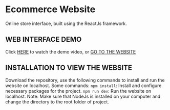 # Ecommerce Website

Online store interface, built using the ReactJs framework.

## WEB INTERFACE DEMO

Click [HERE](https://drive.google.com/drive/folders/1RESf3uvmjc2Ry7R9fobsi5l4z6Rw5al_?usp=sharing) to watch the demo video, or [GO TO THE WEBSITE](https://demowebsitebanhang.netlify.app/)

## INSTALLATION TO VIEW THE WEBSITE

Download the repository, use the following commands to install and run the website on localhost.
Some commands:
`npm install`: Install and configure necessary packages for the project.
`npm run dev`: Run the website on localhost.
Note: Make sure that NodeJs is installed on your computer and change the directory to the root folder of project.

